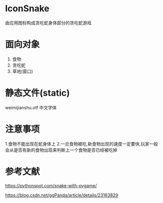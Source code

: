 # IconSnake
由应用图标构成贪吃蛇身体部分的贪吃蛇游戏

# 面向对象
1. 食物
2. 贪吃蛇
3. 草地(窗口)

# 静态文件(static)
weimijianshu.otf 中文字体

# 注意事项
1.食物不能出现在蛇身体上
2.一旦食物被吃,新食物出现的速度一定要快,玩家一般会从是否有新的食物出现来判断上一个食物是否已经被吃掉


# 参考文献
https://pythonspot.com/snake-with-pygame/

https://blog.csdn.net/ggPanda/article/details/23163829